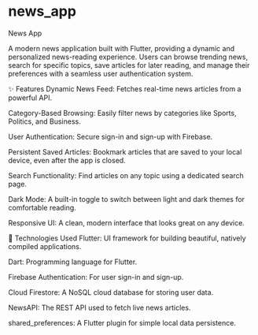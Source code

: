 # news_app

News App


A modern news application built with Flutter, providing a dynamic and personalized news-reading experience. Users can browse trending news, search for specific topics, save articles for later reading, and manage their preferences with a seamless user authentication system.

✨ Features
Dynamic News Feed: Fetches real-time news articles from a powerful API.

Category-Based Browsing: Easily filter news by categories like Sports, Politics, and Business.

User Authentication: Secure sign-in and sign-up with Firebase.

Persistent Saved Articles: Bookmark articles that are saved to your local device, even after the app is closed.

Search Functionality: Find articles on any topic using a dedicated search page.

Dark Mode: A built-in toggle to switch between light and dark themes for comfortable reading.

Responsive UI: A clean, modern interface that looks great on any device.

🚀 Technologies Used
Flutter: UI framework for building beautiful, natively compiled applications.

Dart: Programming language for Flutter.

Firebase Authentication: For user sign-in and sign-up.

Cloud Firestore: A NoSQL cloud database for storing user data.

NewsAPI: The REST API used to fetch live news articles.

shared_preferences: A Flutter plugin for simple local data persistence.
